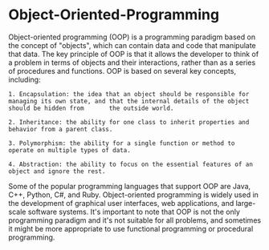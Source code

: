 # Object-Oriented-Programming
Object-oriented programming (OOP) is a programming paradigm based on the concept of "objects", which can contain data and code that manipulate that data. The key principle of OOP is that it allows the developer to think of a problem in terms of objects and their interactions, rather than as a series of procedures and functions.
OOP is based on several key concepts, including:

    1. Encapsulation: the idea that an object should be responsible for managing its own state, and that the internal details of the object should be hidden from       the outside world.

    2. Inheritance: the ability for one class to inherit properties and behavior from a parent class.

    3. Polymorphism: the ability for a single function or method to operate on multiple types of data.

    4. Abstraction: the ability to focus on the essential features of an object and ignore the rest.

Some of the popular programming languages that support OOP are Java, C++, Python, C#, and Ruby. Object-oriented programming is widely used in the development of graphical user interfaces, web applications, and large-scale software systems.
It's important to note that OOP is not the only programming paradigm and it's not suitable for all problems, and sometimes it might be more appropriate to use functional programming or procedural programming.
